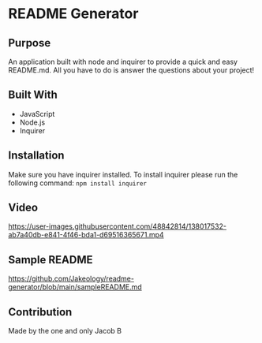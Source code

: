 # README Generator

## Purpose
An application built with node and inquirer to provide a quick and easy README.md. All you have to do is answer the questions about your project!

## Built With
* JavaScript
* Node.js
* Inquirer

## Installation
Make sure you have inquirer installed. To install inquirer please run the following command:
`npm install inquirer`

## Video
https://user-images.githubusercontent.com/48842814/138017532-ab7a40db-e841-4f46-bda1-d69516365671.mp4

## Sample README
https://github.com/Jakeology/readme-generator/blob/main/sampleREADME.md

## Contribution
Made by the one and only Jacob B
